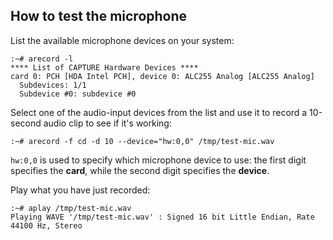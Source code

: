 ## How to test the microphone

List the available microphone devices on your system:
```
:~# arecord -l
**** List of CAPTURE Hardware Devices ****
card 0: PCH [HDA Intel PCH], device 0: ALC255 Analog [ALC255 Analog]
  Subdevices: 1/1
  Subdevice #0: subdevice #0
```

Select one of the audio-input devices from the list and use it to record a 10-second audio clip to see if it's working:
```
:~# arecord -f cd -d 10 --device="hw:0,0" /tmp/test-mic.wav
```

`hw:0,0` is used to specify which microphone device to use: the first digit specifies the **card**, while the second digit specifies the **device**.

Play what you have just recorded:
```
:~# aplay /tmp/test-mic.wav
Playing WAVE '/tmp/test-mic.wav' : Signed 16 bit Little Endian, Rate 44100 Hz, Stereo
```
